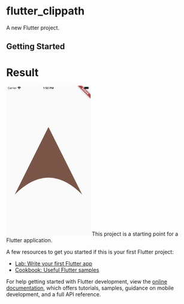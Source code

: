 # flutter_clippath

A new Flutter project.

## Getting Started

# Result 

<img src ="https://github.com/Mirzaazmath/flutter_clippath_clipper_example/blob/Arrow/assets/result.png" height="400">
This project is a starting point for a Flutter application.

A few resources to get you started if this is your first Flutter project:

- [Lab: Write your first Flutter app](https://docs.flutter.dev/get-started/codelab)
- [Cookbook: Useful Flutter samples](https://docs.flutter.dev/cookbook)

For help getting started with Flutter development, view the
[online documentation](https://docs.flutter.dev/), which offers tutorials,
samples, guidance on mobile development, and a full API reference.
